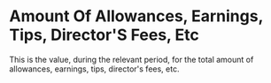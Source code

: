 # Amount Of Allowances, Earnings, Tips, Director'S Fees, Etc
This is the value, during the relevant period, for the total amount of allowances, earnings, tips, director's fees, etc.